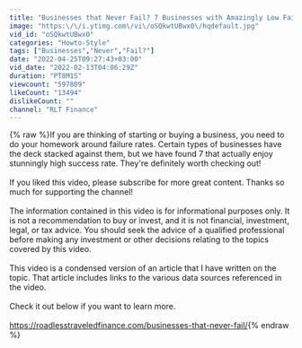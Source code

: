 ```yaml
---
title: "Businesses that Never Fail? 7 Businesses with Amazingly Low Failure Rates [Backed by Data]"
image: "https:\/\/i.ytimg.com\/vi\/oSQkwtUBwx0\/hqdefault.jpg"
vid_id: "oSQkwtUBwx0"
categories: "Howto-Style"
tags: ["Businesses","Never","Fail?"]
date: "2022-04-25T09:27:43+03:00"
vid_date: "2022-02-13T04:06:29Z"
duration: "PT8M1S"
viewcount: "597809"
likeCount: "13494"
dislikeCount: ""
channel: "RLT Finance"
---
```

{% raw %}If you are thinking of starting or buying a business, you need to do your homework around failure rates. Certain types of businesses have the deck stacked against them, but we have found 7 that actually enjoy stunningly high success rate. They're definitely worth checking out!<br /><br />If you liked this video, please subscribe for more great content. Thanks so much for supporting the channel!<br /><br />The information contained in this video is for informational purposes only. It is not a recommendation to buy or invest, and it is not financial, investment, legal, or tax advice. You should seek the advice of a qualified professional before making any investment or other decisions relating to the topics covered by this video.<br /><br />This video is a condensed version of an article that I have written on the topic. That article includes links to the various data sources referenced in the video. <br /><br />Check it out below if you want to learn more.<br /><br /><a rel="nofollow" target="blank" href="https://roadlesstraveledfinance.com/businesses-that-never-fail/">https://roadlesstraveledfinance.com/businesses-that-never-fail/</a>{% endraw %}
